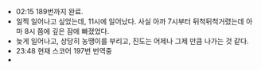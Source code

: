 - 02:15 189번까지 완료.
- 일찍 일어나고 싶었는데, 11시에 일어났다. 사실 아까 7시부터 뒤척뒤척거렸는데 아마 8시 쯤에 깊은 잠에 빠졌었다.
- 늦게 일어나고, 상당히 농땡이를 부리고, 진도는 어제나 그제 만큼 나가는 것 같다.
- 23:48 현재 스코어 197번 번역중
- 
